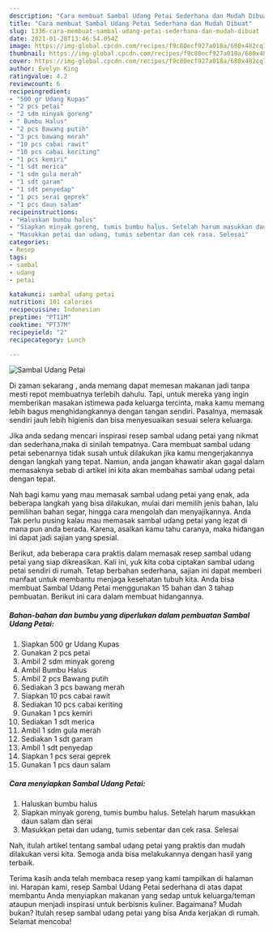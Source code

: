 ```yaml
---
description: "Cara membuat Sambal Udang Petai Sederhana dan Mudah Dibuat"
title: "Cara membuat Sambal Udang Petai Sederhana dan Mudah Dibuat"
slug: 1336-cara-membuat-sambal-udang-petai-sederhana-dan-mudah-dibuat
date: 2021-01-28T13:46:54.054Z
image: https://img-global.cpcdn.com/recipes/f9c80ecf927a018a/680x482cq70/sambal-udang-petai-foto-resep-utama.jpg
thumbnail: https://img-global.cpcdn.com/recipes/f9c80ecf927a018a/680x482cq70/sambal-udang-petai-foto-resep-utama.jpg
cover: https://img-global.cpcdn.com/recipes/f9c80ecf927a018a/680x482cq70/sambal-udang-petai-foto-resep-utama.jpg
author: Evelyn King
ratingvalue: 4.2
reviewcount: 6
recipeingredient:
- "500 gr Udang Kupas"
- "2 pcs petai"
- "2 sdm minyak goreng"
- " Bumbu Halus"
- "2 pcs Bawang putih"
- "3 pcs bawang merah"
- "10 pcs cabai rawit"
- "10 pcs cabai keriting"
- "1 pcs kemiri"
- "1 sdt merica"
- "1 sdm gula merah"
- "1 sdt garam"
- "1 sdt penyedap"
- "1 pcs serai geprek"
- "1 pcs daun salam"
recipeinstructions:
- "Haluskan bumbu halus"
- "Siapkan minyak goreng, tumis bumbu halus. Setelah harum masukkan daun salam dan serai"
- "Masukkan petai dan udang, tumis sebentar dan cek rasa. Selesai"
categories:
- Resep
tags:
- sambal
- udang
- petai

katakunci: sambal udang petai 
nutrition: 101 calories
recipecuisine: Indonesian
preptime: "PT11M"
cooktime: "PT37M"
recipeyield: "2"
recipecategory: Lunch

---
```



![Sambal Udang Petai](https://img-global.cpcdn.com/recipes/f9c80ecf927a018a/680x482cq70/sambal-udang-petai-foto-resep-utama.jpg)

Di zaman  sekarang , anda memang dapat memesan makanan jadi tanpa mesti repot membuatnya terlebih dahulu. Tapi, untuk mereka yang ingin memberikan masakan istimewa pada keluarga tercinta, maka kamu memang lebih bagus menghidangkannya dengan tangan sendiri. Pasalnya, memasak sendiri jauh lebih higienis dan bisa menyesuaikan sesuai selera keluarga.

Jika anda sedang mencari inspirasi resep sambal udang petai yang nikmat dan sederhana,maka di sinilah tempatnya. Cara membuat sambal udang petai  sebenarnya tidak susah untuk dilakukan jika kamu mengerjakannya dengan langkah yang tepat. Namun, anda jangan khawatir akan gagal dalam memasaknya 
sebab di artikel ini kita akan membahas sambal udang petai dengan tepat.  



Nah bagi kamu yang mau memasak sambal udang petai yang enak, ada beberapa langkah yang bisa dilakukan, mulai dari memilih jenis bahan, lalu pemilihan bahan segar, hingga cara mengolah dan menyajikannya. Anda Tak perlu pusing kalau mau memasak sambal udang petai yang lezat di mana pun anda berada. Karena, asalkan kamu  tahu caranya, maka hidangan ini dapat jadi sajian yang spesial.

Berikut, ada beberapa cara praktis  dalam memasak resep sambal udang petai yang siap dikreasikan. Kali ini, yuk kita coba ciptakan sambal udang petai sendiri di rumah. Tetap berbahan sederhana, sajian ini dapat memberi manfaat untuk membantu menjaga kesehatan tubuh kita. Anda bisa membuat Sambal Udang Petai menggunakan 15 bahan dan 3 tahap pembuatan. Berikut ini cara dalam membuat hidangannya.

<!--inarticleads1-->

##### Bahan-bahan dan bumbu yang diperlukan dalam pembuatan Sambal Udang Petai:

1. Siapkan 500 gr Udang Kupas
1. Gunakan 2 pcs petai
1. Ambil 2 sdm minyak goreng
1. Ambil  Bumbu Halus
1. Ambil 2 pcs Bawang putih
1. Sediakan 3 pcs bawang merah
1. Siapkan 10 pcs cabai rawit
1. Sediakan 10 pcs cabai keriting
1. Gunakan 1 pcs kemiri
1. Sediakan 1 sdt merica
1. Ambil 1 sdm gula merah
1. Sediakan 1 sdt garam
1. Ambil 1 sdt penyedap
1. Siapkan 1 pcs serai geprek
1. Gunakan 1 pcs daun salam




<!--inarticleads2-->

##### Cara menyiapkan Sambal Udang Petai:

1. Haluskan bumbu halus
1. Siapkan minyak goreng, tumis bumbu halus. Setelah harum masukkan daun salam dan serai
1. Masukkan petai dan udang, tumis sebentar dan cek rasa. Selesai




Nah, itulah artikel tentang  sambal udang petai  yang praktis dan mudah dilakukan versi kita. Semoga anda bisa melakukannya dengan hasil yang terbaik. 

Terima kasih anda telah membaca resep yang kami tampilkan di halaman ini. Harapan kami, resep  Sambal Udang Petai sederhana di atas dapat membantu Anda menyiapkan makanan yang sedap untuk keluarga/teman ataupun menjadi inspirasi untuk berbisnis kuliner. Bagaimana? Mudah bukan? Itulah resep sambal udang petai yang bisa Anda kerjakan di rumah. Selamat mencoba!

